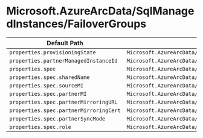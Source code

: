 # Microsoft.AzureArcData/SqlManagedInstances/FailoverGroups

| Default Path | Alias |
|---|---|
| `properties.provisioningState` | `Microsoft.AzureArcData/sqlManagedInstances/failoverGroups/provisioningState` |
| `properties.partnerManagedInstanceId` | `Microsoft.AzureArcData/sqlManagedInstances/failoverGroups/partnerManagedInstanceId` |
| `properties.spec` | `Microsoft.AzureArcData/sqlManagedInstances/failoverGroups/spec` |
| `properties.spec.sharedName` | `Microsoft.AzureArcData/sqlManagedInstances/failoverGroups/spec.sharedName` |
| `properties.spec.sourceMI` | `Microsoft.AzureArcData/sqlManagedInstances/failoverGroups/spec.sourceMI` |
| `properties.spec.partnerMI` | `Microsoft.AzureArcData/sqlManagedInstances/failoverGroups/spec.partnerMI` |
| `properties.spec.partnerMirroringURL` | `Microsoft.AzureArcData/sqlManagedInstances/failoverGroups/spec.partnerMirroringURL` |
| `properties.spec.partnerMirroringCert` | `Microsoft.AzureArcData/sqlManagedInstances/failoverGroups/spec.partnerMirroringCert` |
| `properties.spec.partnerSyncMode` | `Microsoft.AzureArcData/sqlManagedInstances/failoverGroups/spec.partnerSyncMode` |
| `properties.spec.role` | `Microsoft.AzureArcData/sqlManagedInstances/failoverGroups/spec.role` |

